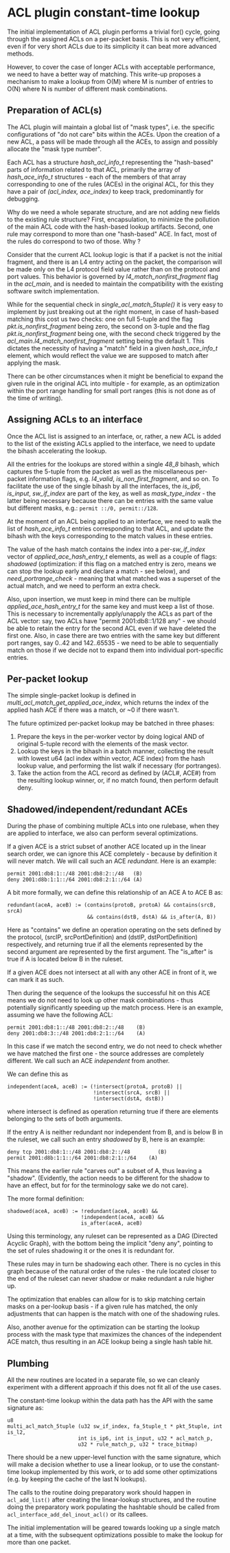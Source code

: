 ACL plugin constant-time lookup
===============================

The initial implementation of ACL plugin performs a trivial for() cycle,
going through the assigned ACLs on a per-packet basis. This is not very
efficient, even if for very short ACLs due to its simplicity it can beat
more advanced methods.

However, to cover the case of longer ACLs with acceptable performance,
we need to have a better way of matching. This write-up proposes
a mechanism to make a lookup from O(M) where M is number of entries
to O(N) where N is number of different mask combinations.

Preparation of ACL(s)
---------------------

The ACL plugin will maintain a global list of "mask types", i.e. the specific
configurations of "do not care" bits within the ACEs.
Upon the creation of a new ACL, a pass will be made through all the
ACEs, to assign and possibly allocate the "mask type number".

Each ACL has a structure *hash_acl_info_t* representing the "hash-based"
parts of information related to that ACL, primarily the array of
*hash_ace_info_t* structures - each of the members of that array
corresponding to one of the rules (ACEs) in the original ACL,
for this they have a pair of *(acl_index, ace_index)* to keep track,
predominantly for debugging.

Why do we need a whole separate structure, and are not adding new fields
to the existing rule structure? First, encapsulation, to minimize
the pollution of the main ACL code with the hash-based lookup artifacts.
Second, one rule may correspond to more than one "hash-based" ACE.
In fact, most of the rules do correspond to two of those. Why ?

Consider that the current ACL lookup logic is that if a packet
is not the initial fragment, and there is an L4 entry acting on the packet,
the comparison will be made only on the L4 protocol field value rather
than on the protocol and port values. This behavior is governed by
*l4_match_nonfirst_fragment* flag in the *acl_main*, and is needed to
maintain the compatibility with the existing software switch implementation.

While for the sequential check in *single_acl_match_5tuple()*
it is very easy to implement by just breaking out at the right moment,
in case of hash-based matching this cost us two checks:
one on full 5-tuple and the flag *pkt.is_nonfirst_fragment* being zero,
the second on 3-tuple and the flag *pkt.is_nonfirst_fragment* being one,
with the second check triggered by the *acl_main.l4_match_nonfirst_fragment*
setting being the default 1. This dictates the necessity of having a "match"
field in a given *hash_ace_info_t* element, which would reflect the value
we are supposed to match after applying the mask.

There can be other circumstances when it might be beneficial to expand
the given rule in the original ACL into multiple - for example, as an
optimization within the port range handling for small port ranges
(this is not done as of the time of writing).

Assigning ACLs to an interface
------------------------------

Once the ACL list is assigned to an interface, or, rather, a new ACL
is added to the list of the existing ACLs applied to the interface,
we need to update the bihash accelerating the lookup.

All the entries for the lookups are stored within a single *48_8* bihash,
which captures the 5-tuple from the packet as well as the miscellaneous
per-packet information flags, e.g. *l4_valid*, *is_non_first_fragment*,
and so on. To facilitate the use of the single bihash by all the interfaces,
the *is_ip6*, *is_input*, *sw_if_index* are part of the key,
as well as *mask_type_index* - the latter being necessary because
there can be entries with the same value but different masks, e.g.:
`permit ::/0, permit::/128`.

At the moment of an ACL being applied to an interface, we need to
walk the list of *hash_ace_info_t* entries corresponding to that ACL,
and update the bihash with the keys corresponding to the match
values in these entries.

The value of the hash match contains the index into a per-*sw_if_index* vector
of *applied_ace_hash_entry_t* elements, as well as a couple of flags:
*shadowed* (optimization: if this flag on a matched entry is zero, means
we can stop the lookup early and declare a match - see below),
and *need_portrange_check* - meaning that what matched was a superset
of the actual match, and we need to perform an extra check.

Also, upon insertion, we must keep in mind there can be
multiple *applied_ace_hash_entry_t* for the same key and must keep
a list of those. This is necessary to incrementally apply/unapply
the ACLs as part of the ACL vector: say, two ACLs have
"permit 2001:db8::1/128 any" - we should be able to retain the entry
for the second ACL even if we have deleted the first one.
Also, in case there are two entries with the same key but
different port ranges, say 0..42 and 142..65535 - we need
to be able to sequentially match on those if we decide not
to expand them into individual port-specific entries.

Per-packet lookup
-----------------

The simple single-packet lookup is defined in
*multi_acl_match_get_applied_ace_index*, which returns the index
of the applied hash ACE if there was a match, or ~0 if there wasn't.

The future optimized per-packet lookup may be batched in three phases:

1. Prepare the keys in the per-worker vector by doing logical AND of
   original 5-tuple record with the elements of the mask vector.
2. Lookup the keys in the bihash in a batch manner, collecting the
   result with lowest u64 (acl index within vector, ACE index) from
   the hash lookup value, and performing the list walk if necessary
   (for portranges).
3. Take the action from the ACL record as defined by (ACL#, ACE#) from the
   resulting lookup winner, or, if no match found, then perform default deny.

Shadowed/independent/redundant ACEs
------------------------------------

During the phase of combining multiple ACLs into one rulebase, when they
are applied to interface, we also can perform several optimizations.

If a given ACE is a strict subset of another ACE located up in the linear
search order, we can ignore this ACE completely - because by definition
it will never match. We will call such an ACE *redundant*. Here is an example:

```
permit 2001:db8:1::/48 2001:db8:2::/48   (B)
deny 2001:d8b:1:1::/64 2001:db8:2:1::/64 (A)
```

A bit more formally, we can define this relationship of an ACE A to ACE B as:

```
redundant(aceA, aceB) := (contains(protoB, protoA) && contains(srcB, srcA)
                          && contains(dstB, dstA) && is_after(A, B))
```

Here as "contains" we define an operation operating on the sets defined by
the protocol, (srcIP, srcPortDefinition) and (dstIP, dstPortDefinition)
respectively, and returning true if all the elements represented by
the second argument are represented by the first argument. The "is_after"
is true if A is located below B in the ruleset.

If a given ACE does not intersect at all with any other ACE
in front of it, we can mark it as such.

Then during the sequence of the lookups the successful hit on this ACE means
we do not need to look up other mask combinations - thus potentially
significantly speeding up the match process. Here is an example,
assuming we have the following ACL:

```
permit 2001:db8:1::/48 2001:db8:2::/48    (B)
deny 2001:db8:3::/48 2001:db8:2:1::/64    (A)
```

In this case if we match the second entry, we do not need to check whether
we have matched the first one - the source addresses are completely
different. We call such an ACE *independent* from another.

We can define this as

```
independent(aceA, aceB) := (!intersect(protoA, protoB) ||
                            !intersect(srcA, srcB) ||
                            !intersect(dstA, dstB))
```

where intersect is defined as operation returning true if there are
elements belonging to the sets of both arguments.

If the entry A is neither redundant nor independent from B, and is below
B in the ruleset, we call such an entry *shadowed* by B, here is an example:

```
deny tcp 2001:db8:1::/48 2001:db8:2::/48         (B)
permit 2001:d8b:1:1::/64 2001:db8:2:1::/64    (A)
```

This means the earlier rule "carves out" a subset of A, thus leaving
a "shadow". (Evidently, the action needs to be different for the shadow
to have an effect, but for for the terminology sake we do not care).

The more formal definition:

```
shadowed(aceA, aceB) := !redundant(aceA, aceB) &&
                        !independent(aceA, aceB) &&
                        is_after(aceA, aceB)
```

Using this terminology, any ruleset can be represented as
a DAG (Directed Acyclic Graph), with the bottom being the implicit
"deny any", pointing to the set of rules shadowing it or the ones
it is redundant for.

These rules may in turn be shadowing each other. There is no cycles in
this graph because of the natural order of the rules - the rule located
closer to the end of the ruleset can never shadow or make redundant a rule
higher up.

The optimization that enables can allow for is to skip matching certain
masks on a per-lookup basis - if a given rule has matched,
the only adjustments that can happen is the match with one of
the shadowing rules.

Also, another avenue for the optimization can be starting the lookup process
with the mask type that maximizes the chances of the independent ACE match,
thus resulting in an ACE lookup being a single hash table hit.


Plumbing
--------

All the new routines are located in a separate file,
so we can cleanly experiment with a different approach if this
does not fit all of the use cases.

The constant-time lookup within the data path has the API with
the same signature as:

```
u8
multi_acl_match_5tuple (u32 sw_if_index, fa_5tuple_t * pkt_5tuple, int is_l2,
                       int is_ip6, int is_input, u32 * acl_match_p,
                       u32 * rule_match_p, u32 * trace_bitmap)
```

There should be a new upper-level function with the same signature, which
will make a decision whether to use a linear lookup, or to use the
constant-time lookup implemented by this work, or to add some other
optimizations (e.g. by keeping the cache of the last N lookups).

The calls to the routine doing preparatory work should happen
in `acl_add_list()` after creating the linear-lookup structures,
and the routine doing the preparatory work populating the hashtable
should be called from `acl_interface_add_del_inout_acl()` or its callees.

The initial implementation will be geared towards looking up a single
match at a time, with the subsequent optimizations possible to make
the lookup for more than one packet.

